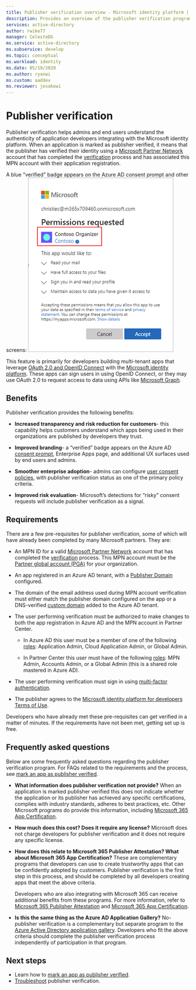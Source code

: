 ```yaml
---
title: Publisher verification overview - Microsoft identity platform | Azure
description: Provides an overview of the publisher verification program for the Microsoft identity platform. Lists the benefits, program requirements, and frequently asked questions. When an application is marked as publisher verified, it means that the publisher has verified their identity using a Microsoft Partner Network account that has completed the verification process and has associated this MPN account with their application registration.
services: active-directory
author: rwike77
manager: CelesteDG
ms.service: active-directory
ms.subservice: develop
ms.topic: conceptual
ms.workload: identity
ms.date: 05/19/2020
ms.author: ryanwi
ms.custom: aaddev
ms.reviewer: jesakowi
---
```


# Publisher verification

Publisher verification helps admins and end users understand the authenticity of application developers integrating with the Microsoft identity platform. When an application is marked as publisher verified, it means that the publisher has verified their identity using a [Microsoft Partner Network](https://partner.microsoft.com/membership) account that has completed the [verification](/partner-center/verification-responses) process and has associated this MPN account with their application registration. 

A blue "verified" badge appears on the Azure AD consent prompt and other screens:
![Consent prompt](./media/publisher-verification-overview/consent-prompt.png)

This feature is primarily for developers building multi-tenant apps that leverage [OAuth 2.0 and OpenID Connect](active-directory-v2-protocols.md) with the [Microsoft identity platform](v2-overview.md). These apps can sign users in using OpenID Connect, or they may use OAuth 2.0 to request access to data using APIs like [Microsoft Graph](https://developer.microsoft.com/graph/).

## Benefits
Publisher verification provides the following benefits:
- **Increased transparency and risk reduction for customers**- this capability helps customers understand which apps being used in their organizations are published by developers they trust. 

- **Improved branding**- a “verified” badge appears on the Azure AD [consent prompt](application-consent-experience.md), Enterprise Apps page, and additional UX surfaces used by end users and admins. 

- **Smoother enterprise adoption**- admins can configure [user consent policies](../manage-apps/configure-user-consent.md), with publisher verification status as one of the primary policy criteria. 

- **Improved risk evaluation**- Microsoft’s detections for “risky” consent requests will include publisher verification as a signal. 

## Requirements
There are a few pre-requisites for publisher verification, some of which will have already been completed by many Microsoft partners. They are: 

-  An MPN ID for a valid [Microsoft Partner Network](https://partner.microsoft.com/membership) account that has completed the [verification](/partner-center/verification-responses) process. This MPN account must be the [Partner global account (PGA)](/partner-center/account-structure#the-top-level-is-the-partner-global-account-pga) for your organization. 

-  An app registered in an Azure AD tenant, with a [Publisher Domain](howto-configure-publisher-domain.md) configured.

-  The domain of the email address used during MPN account verification must either match the publisher domain configured on the app or a DNS-verified [custom domain](../fundamentals/add-custom-domain.md) added to the Azure AD tenant. 

-  The user performing verification must be authorized to make changes to both the app registration in Azure AD and the MPN account in Partner Center. 

    -  In Azure AD this user must be a member of one of the following [roles](../users-groups-roles/directory-assign-admin-roles.md): Application Admin, Cloud Application Admin, or Global Admin. 

    -  In Partner Center this user must have of the following [roles](/partner-center/permissions-overview): MPN Admin, Accounts Admin, or a Global Admin (this is a shared role mastered in Azure AD).
    
-  The user performing verification must sign in using [multi-factor authentication](../authentication/howto-mfa-getstarted.md).

-  The publisher agrees to the [Microsoft identity platform for developers Terms of Use](/legal/microsoft-identity-platform/terms-of-use).

Developers who have already met these pre-requisites can get verified in a matter of minutes. If the requirements have not been met, getting set up is free. 

## Frequently asked questions 
Below are some frequently asked questions regarding the publisher verification program. For FAQs related to the requirements and the process, see [mark an app as publisher verified](mark-app-as-publisher-verified.md).

- **What information does publisher verification __not__ provide?**  When an application is marked publisher verified this does not indicate whether the application or its publisher  has achieved any specific certifications, complies with industry standards, adheres to best practices, etc. Other Microsoft programs do provide this information, including [Microsoft 365 App Certification](/microsoft-365-app-certification/overview).

- **How much does this cost? Does it require any license?** Microsoft does not charge developers for publisher verification and it does not require any specific license. 

- **How does this relate to Microsoft 365 Publisher Attestation? What about Microsoft 365 App Certification?** These are complementary programs that developers can use to create trustworthy apps that can be confidently adopted by customers. Publisher verification is the first step in this process, and should be completed by all developers creating apps that meet the above criteria. 

  Developers who are also integrating with Microsoft 365 can receive additional benefits from these programs. For more information, refer to [Microsoft 365 Publisher Attestation](/microsoft-365-app-certification/docs/attestation) and [Microsoft 365 App Certification](/microsoft-365-app-certification/docs/certification). 

- **Is this the same thing as the Azure AD Application Gallery?** No- publisher verification is a complementary but separate program to the [Azure Active Directory application gallery](../develop/v2-howto-app-gallery-listing). Developers who fit the above criteria should complete the publisher verification process independently of participation in that program. 

## Next steps
* Learn how to [mark an app as publisher verified](mark-app-as-publisher-verified.md).
* [Troubleshoot](troubleshoot-publisher-verification.md) publisher verification.
